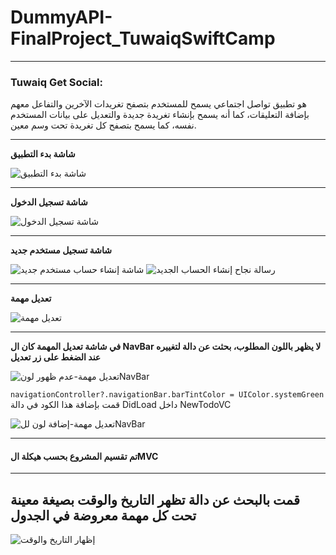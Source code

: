 # DummyAPI-FinalProject_TuwaiqSwiftCamp
---
### Tuwaiq Get Social:
هو تطبيق تواصل اجتماعي يسمح للمستخدم بتصفح تغريدات الآخرين والتفاعل معهم بإضافة التعليقات، كما أنه يسمح بإنشاء تغريدة جديدة والتعديل على بيانات المستخدم نفسه، كما يسمح بتصفح كل تغريدة تحت وسم معين.

---

**شاشة بدء التطبيق**

![شاشة بدء التطبيق](https://user-images.githubusercontent.com/95555310/152950284-15b66273-4442-4657-adca-ef22c700df94.png)


---
**شاشة تسجيل الدخول**

![شاشة تسجيل الدخول](https://user-images.githubusercontent.com/95555310/152950952-86f57191-5a95-46d1-adb3-c5b5020ef81a.png)


---

**شاشة تسجيل مستخدم جديد**
 
![شاشة إنشاء حساب مستخدم جديد](https://user-images.githubusercontent.com/95555310/152951396-6778988f-3c55-49a0-a1f7-d9321e4a4c82.png)
![رسالة نجاح إنشاء الحساب الجديد](https://user-images.githubusercontent.com/95555310/152951768-2f01d0f5-7873-41d8-80cf-c4f4f38e5eaf.png)


---

**تعديل مهمة**

![تعديل مهمة](https://user-images.githubusercontent.com/95555310/145277547-09d121f1-1d13-4340-9167-70df41aa939b.png)

---
**في شاشة تعديل المهمة كان ال NavBar لا يظهر باللون المطلوب، بحثت عن دالة لتغييره عند الضغط على زر تعديل**

![تعديل مهمة-عدم ظهور لونNavBar](https://user-images.githubusercontent.com/95555310/145274578-d0d56a3c-25b1-4d44-8745-16a86a4dbdbc.png)

`navigationController?.navigationBar.barTintColor = UIColor.systemGreen`
قمت بإضافة هذا الكود في دالة DidLoad داخل NewTodoVC

![تعديل مهمة-إضافة لون للNavBar](https://user-images.githubusercontent.com/95555310/145274819-e0b3817e-5788-437c-898f-0f13507ef065.png)

---

#### تم تقسيم المشروع بحسب هيكلة الMVC

---

##  قمت بالبحث عن دالة تظهر التاريخ والوقت بصيغة معينة تحت كل مهمة معروضة في الجدول

![إظهار التاريخ والوقت](https://user-images.githubusercontent.com/95555310/145314149-dd0fc144-aa83-4606-8165-b728e2c424d1.png)

